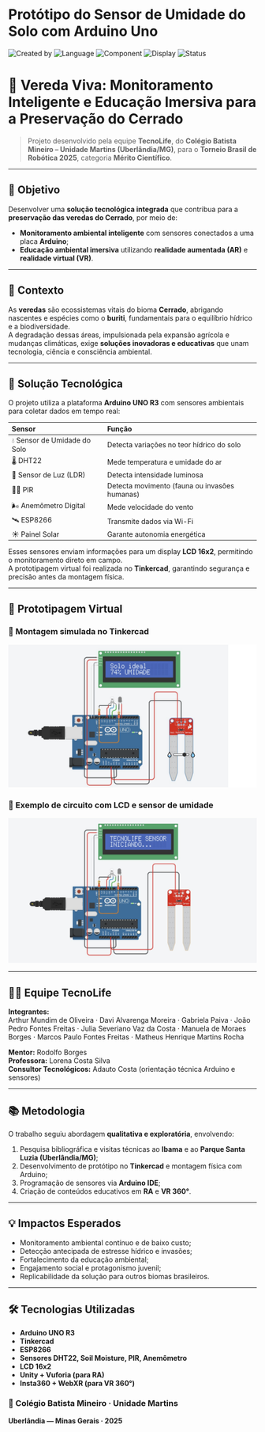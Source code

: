 # Protótipo do Sensor de Umidade do Solo com Arduino Uno 

![Created by](https://img.shields.io/badge/Created%20by-TecnoLife%20Team-blue)
![Language](https://img.shields.io/badge/Language-Arduino-green)
![Component](https://img.shields.io/badge/Hardware-Soil%20Sensor-lightgreen)
![Display](https://img.shields.io/badge/LCD-I2C%2016x2-yellow)
![Status](https://img.shields.io/badge/Stage-Prototype-orange)


# 🌿 Vereda Viva: Monitoramento Inteligente e Educação Imersiva para a Preservação do Cerrado

> Projeto desenvolvido pela equipe **TecnoLife**, do **Colégio Batista Mineiro – Unidade Martins (Uberlândia/MG)**, para o **Torneio Brasil de Robótica 2025**, categoria **Mérito Científico**.

---

## 🎯 Objetivo
Desenvolver uma **solução tecnológica integrada** que contribua para a **preservação das veredas do Cerrado**, por meio de:
- **Monitoramento ambiental inteligente** com sensores conectados a uma placa **Arduino**;
- **Educação ambiental imersiva** utilizando **realidade aumentada (AR)** e **realidade virtual (VR)**.

---

## 🌱 Contexto
As **veredas** são ecossistemas vitais do bioma **Cerrado**, abrigando nascentes e espécies como o **buriti**, fundamentais para o equilíbrio hídrico e a biodiversidade.  
A degradação dessas áreas, impulsionada pela expansão agrícola e mudanças climáticas, exige **soluções inovadoras e educativas** que unam tecnologia, ciência e consciência ambiental.

---

## 🧠 Solução Tecnológica
O projeto utiliza a plataforma **Arduino UNO R3** com sensores ambientais para coletar dados em tempo real:

| Sensor | Função |
|:--|:--|
| 💧 Sensor de Umidade do Solo | Detecta variações no teor hídrico do solo |
| 🌡️ DHT22 | Mede temperatura e umidade do ar |
| 🔆 Sensor de Luz (LDR) | Detecta intensidade luminosa |
| 🚶‍♂️ PIR | Detecta movimento (fauna ou invasões humanas) |
| 🌬️ Anemômetro Digital | Mede velocidade do vento |
| 🛰️ ESP8266 | Transmite dados via Wi-Fi |
| ☀️ Painel Solar | Garante autonomia energética |

Esses sensores enviam informações para um display **LCD 16x2**, permitindo o monitoramento direto em campo.  
A prototipagem virtual foi realizada no **Tinkercad**, garantindo segurança e precisão antes da montagem física.

---

## 🧩 Prototipagem Virtual
### 🔹 Montagem simulada no Tinkercad

<img src="Imagens/Display_Registro.jpg">

### 🔹 Exemplo de circuito com LCD e sensor de umidade
<img src="Imagens/Inicializar_Display.jpg">

---

## 🧑‍🔬 Equipe TecnoLife
**Integrantes:**  
Arthur Mundim de Oliveira · Davi Alvarenga Moreira · Gabriela Paiva · João Pedro Fontes Freitas · Julia Severiano Vaz da Costa · Manuela de Moraes Borges · Marcos Paulo Fontes Freitas · Matheus Henrique Martins Rocha

**Mentor:** Rodolfo Borges  
**Professora:** Lorena Costa Silva  
**Consultor Tecnológicos:** Adauto Costa  (orientação técnica Arduino e sensores)

---

## 📚 Metodologia
O trabalho seguiu abordagem **qualitativa e exploratória**, envolvendo:
1. Pesquisa bibliográfica e visitas técnicas ao **Ibama** e ao **Parque Santa Luzia (Uberlândia/MG)**;  
2. Desenvolvimento de protótipo no **Tinkercad** e montagem física com Arduino;  
3. Programação de sensores via **Arduino IDE**;  
4. Criação de conteúdos educativos em **RA** e **VR 360°**.

---

## 💡 Impactos Esperados
- Monitoramento ambiental contínuo e de baixo custo;  
- Detecção antecipada de estresse hídrico e invasões;  
- Fortalecimento da educação ambiental;  
- Engajamento social e protagonismo juvenil;  
- Replicabilidade da solução para outros biomas brasileiros.

---

## 🛠️ Tecnologias Utilizadas
- **Arduino UNO R3**
- **Tinkercad**
- **ESP8266**
- **Sensores DHT22, Soil Moisture, PIR, Anemômetro**
- **LCD 16x2**
- **Unity + Vuforia (para RA)**
- **Insta360 + WebXR (para VR 360°)**

### 🏫 Colégio Batista Mineiro · Unidade Martins  
**Uberlândia — Minas Gerais · 2025**

